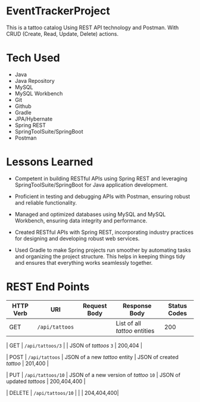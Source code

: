 # EventTrackerProject

This is a tattoo catalog Using REST API technology and Postman. With CRUD (Create, Read, Update, Delete) actions.

# Tech Used

- Java
- Java Repository
- MySQL
- MySQL Workbench
- Git
- Github
- Gradle 
- JPA/Hybernate
- Spring REST
- SpringToolSuite/SpringBoot
- Postman

# Lessons Learned

- Competent in building RESTful APIs using Spring REST and leveraging SpringToolSuite/SpringBoot for Java application development.

- Proficient in testing and debugging APIs with Postman, ensuring robust and reliable functionality.

- Managed and optimized databases using MySQL and MySQL Workbench, ensuring data integrity and performance.

- Created RESTful APIs with Spring REST, incorporating industry practices for designing and developing robust web services.

- Used Gradle to make Spring projects run smoother by automating tasks and organizing the project structure. This helps in keeping things tidy and ensures that everything works seamlessly together.

# REST End Points

| HTTP Verb | URI               | Request Body | Response Body | Status Codes |
|-----------|-------------------|--------------|---------------|---------|
| GET       | `/api/tattoos`     |              | List of all _tattoo_ entities | 200 |

| GET       | `/api/tattoos/3`   |              | JSON of _tattoos_ `3` | 200,404 |

| POST      | `/api/tattoos`     | JSON of a new _tattoo_ entity  | JSON of created _tattoo_ | 201,400 |

| PUT       | `/api/tattoos/10`  | JSON of a new version of _tattoo_ `10` | JSON of updated _tattoos_ | 200,404,400 |

| DELETE    | `/api/tattoos/10`  |              |               | 204,404,400|

